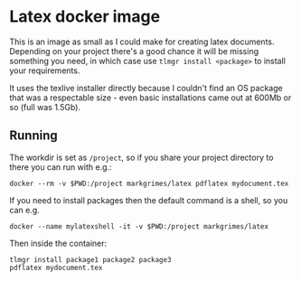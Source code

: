# Latex docker image

This is an image as small as I could make for creating latex documents. Depending on your project
there's a good chance it will be missing something you need, in which case use `tlmgr install
<package>` to install your requirements.

It uses the texlive installer directly because I couldn't find an OS package that was a respectable
size - even basic installations came out at 600Mb or so (full was 1.5Gb).

## Running
The workdir is set as `/project`, so if you share your project directory to there you can run with
e.g.:
```
docker --rm -v $PWD:/project markgrimes/latex pdflatex mydocument.tex
```

If you need to install packages then the default command is a shell, so you can e.g.
```
docker --name mylatexshell -it -v $PWD:/project markgrimes/latex
```
Then inside the container:
```
tlmgr install package1 package2 package3
pdflatex mydocument.tex
```